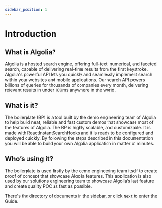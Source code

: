 ```yaml
---
sidebar_position: 1
---
```


# Introduction

## What is Algolia?

Algolia is a hosted search engine, offering full-text, numerical, and faceted search, capable of delivering real-time results from the first keystroke. Algolia's powerful API lets you quickly and seamlessly implement search within your websites and mobile applications. Our search API powers billions of queries for thousands of companies every month, delivering relevant results in under 100ms anywhere in the world.

## What is it?

The boilerplate (BP) is a tool built by the demo engineering team of Algolia to help build neat, reliable and fast custom demos that showcase most of the features of Algolia.
The BP is highly scalable, and customizable. It is made with ReactInstantSearchHooks and it is ready to be configured and deployed quickly.
By following the steps described in this documentation you will be able to build your own Algolia application in matter of minutes.

## Who’s using it?

The boilerplate is used firstly by the demo engineering team itself to create proof of concept that showcase Algolia features.
This application is also used by our solutions engineering team to showcase Algolia’s last feature and create quality POC as fast as possible.

There's the directory of documents in the sidebar, or click `Next` to enter the Guide.
